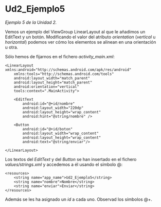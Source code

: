 # Ud2_Ejemplo5
_Ejemplo 5 de la Unidad 2._ 

Vemos un ejemplo del ViewGroup LinearLayout al que le añadimos un EditText y un botón. Modificando el valor del atributo _orientation_ 
(_vertical_ u _horizontal_) podemos ver cómo los elementos se alinean en una orientación u otra.

Sólo hemos de fijarnos en el fichero _activity_main.xml_:

```
<LinearLayout xmlns:android="http://schemas.android.com/apk/res/android"
    xmlns:tools="http://schemas.android.com/tools"
    android:layout_width="match_parent"
    android:layout_height="match_parent"
    android:orientation="vertical"
    tools:context=".MainActivity">

    <EditText
        android:id="@+id/nombre"
        android:layout_width="220dp"
        android:layout_height="wrap_content"
        android:hint="@string/nombre" />

    <Button
        android:id="@+id/boton"
        android:layout_width="wrap_content"
        android:layout_height="wrap_content"
        android:text="@string/enviar"/>

</LinearLayout>
```

Los textos del _EditText_ y del _Button_ se han insertado en el fichero _values/strings.xml_ y accedemos a él usando el símbolo @:

```
<resources>
    <string name="app_name">Ud2_Ejemplo5</string>
    <string name="nombre">Nombre</string>
    <string name="enviar">Enviar</string>
</resources>
```
Además se les ha asignado un _id_ a cada uno. Observad los símbolos @+.
